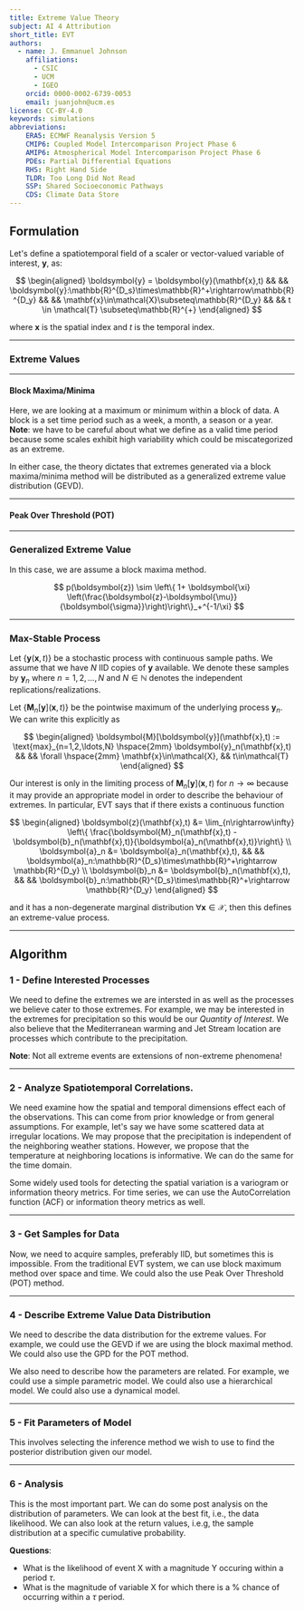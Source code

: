 ```yaml
---
title: Extreme Value Theory
subject: AI 4 Attribution
short_title: EVT
authors:
  - name: J. Emmanuel Johnson
    affiliations:
      - CSIC
      - UCM
      - IGEO
    orcid: 0000-0002-6739-0053
    email: juanjohn@ucm.es
license: CC-BY-4.0
keywords: simulations
abbreviations:
    ERA5: ECMWF Reanalysis Version 5
    CMIP6: Coupled Model Intercomparison Project Phase 6
    AMIP6: Atmospherical Model Intercomparison Project Phase 6
    PDEs: Partial Differential Equations
    RHS: Right Hand Side
    TLDR: Too Long Did Not Read
    SSP: Shared Socioeconomic Pathways
    CDS: Climate Data Store
---
```


## Formulation

Let's define a spatiotemporal field of a scaler or vector-valued variable of interest, $\boldsymbol{y}$, as:

$$
\begin{aligned}
\boldsymbol{y} = \boldsymbol{y}(\mathbf{x},t) && &&
\boldsymbol{y}:\mathbb{R}^{D_s}\times\mathbb{R}^+\rightarrow\mathbb{R}^{D_y} && &&
\mathbf{x}\in\mathcal{X}\subseteq\mathbb{R}^{D_y} && &&
t \in \mathcal{T} \subseteq\mathbb{R}^{+}
\end{aligned}
$$

where $\mathbf{x}$ is the spatial index and $t$ is the temporal index.

***

### Extreme Values


***

#### Block Maxima/Minima

Here, we are looking at a maximum or minimum within a block of data.
A block is a set time period such as a week, a month, a season or a year.
**Note**: we have to be careful about what we define as a valid time period because some scales exhibit high variability which could be miscategorized as an extreme.

In either case, the theory dictates that extremes generated via a block maxima/minima method will be distributed as a generalized extreme value distribution (GEVD).

***

#### Peak Over Threshold (POT)

***

### Generalized Extreme Value

In this case, we are assume a block maxima method.

$$
p(\boldsymbol{z}) \sim \left\{ 1+ \boldsymbol{\xi} 
\left(\frac{\boldsymbol{z}-\boldsymbol{\mu}}{\boldsymbol{\sigma}}\right)\right\}_+^{-1/\xi}
$$

***

### Max-Stable Process

Let $\{\boldsymbol{y}(\mathbf{x},t)\}$ be a stochastic process with continuous sample paths.
We assume that we have $N$ IID copies of $\boldsymbol{y}$ available. 
We denote these samples by $\boldsymbol{y}_n$ where $n=1,2,\ldots,N$ and $N\in\mathbb{N}$ denotes the independent replications/realizations.

Let $\{ \boldsymbol{M}_n[\boldsymbol{y}](\mathbf{x},t) \}$ be the pointwise maximum of the underlying process $\boldsymbol{y}_n$.
We can write this explicitly as

$$
\begin{aligned}
\boldsymbol{M}[\boldsymbol{y}](\mathbf{x},t) := \text{max}_{n=1,2,\ldots,N} \hspace{2mm}
\boldsymbol{y}_n(\mathbf{x},t) 
&& &&
 \forall \hspace{2mm} \mathbf{x}\in\mathcal{X}, && t\in\mathcal{T}
\end{aligned}
$$

Our interest is only in the limiting process of $\boldsymbol{M}_n[\boldsymbol{y}](\mathbf{x},t)$ for $n\rightarrow \infty$ because it may provide an appropriate model in order to describe the behaviour of extremes.
In particular, EVT says that if there exists a continuous function

$$
\begin{aligned}
\boldsymbol{z}(\mathbf{x},t) &= \lim_{n\rightarrow\infty}
\left\{ \frac{\boldsymbol{M}_n(\mathbf{x},t) - \boldsymbol{b}_n(\mathbf{x},t)}{\boldsymbol{a}_n(\mathbf{x},t)}\right\} \\
\boldsymbol{a}_n &= \boldsymbol{a}_n(\mathbf{x},t), && && 
\boldsymbol{a}_n:\mathbb{R}^{D_s}\times\mathbb{R}^+\rightarrow \mathbb{R}^{D_y} \\
\boldsymbol{b}_n &= \boldsymbol{b}_n(\mathbf{x},t), && && 
\boldsymbol{b}_n:\mathbb{R}^{D_s}\times\mathbb{R}^+\rightarrow \mathbb{R}^{D_y} 
\end{aligned}
$$

and it has a non-degenerate marginal distribution $\forall \mathbf{x}\in\mathcal{X}$, then this defines an extreme-value process.

*** 

## Algorithm


### 1 - Define Interested Processes


We need to define the extremes we are intersted in as well as the processes we believe cater to those extremes.
For example, we may be interested in the extremes for precipitation so this would be our *Quantity of Interest*.
We also believe that the Mediterranean warming and Jet Stream location are processes which contribute to the precipitation.

**Note**: Not all extreme events are extensions of non-extreme phenomena!

***

### 2 - Analyze Spatiotemporal Correlations.

We need examine how the spatial and temporal dimensions effect each of the observations.
This can come from prior knowledge or from general assumptions.
For example, let's say we have some scattered data at irregular locations.
We may propose that the precipitation is independent of the neighboring weather stations.
However, we propose that the temperature at neighboring locations is informative.
We can do the same for the time domain.

Some widely used tools for detecting the spatial variation is a variogram or information theory metrics.
For time series, we can use the AutoCorrelation function (ACF) or information theory metrics as well.

***

### 3 - Get Samples for Data

Now, we need to acquire samples, preferably IID, but sometimes this is impossible.
From the traditional EVT system, we can use block maximum method over space and time. 
We could also the use Peak Over Threshold (POT) method.

***

### 4 - Describe Extreme Value Data Distribution

We need to describe the data distribution for the extreme values.
For example, we could use the GEVD if we are using the block maximal method.
We could also use the GPD for the POT method.

We also need to describe how the parameters are related. 
For example, we could use a simple parametric model.
We could also use a hierarchical model.
We could also use a dynamical model.

***

### 5 - Fit Parameters of Model

This involves selecting the inference method we wish to use to find the posterior distribution given our model.

***

### 6 - Analysis

This is the most important part.
We can do some post analysis on the distribution of parameters.
We can look at the best fit, i.e., the data likelihood.
We can also look at the return values, i.e.g, the sample distribution at a specific cumulative probability.


**Questions**:

* What is the likelihood of event X with a magnitude Y occuring within a period $\tau$.
* What is the magnitude of variable X for which there is a  % chance of occurring within a $\tau$ period.
